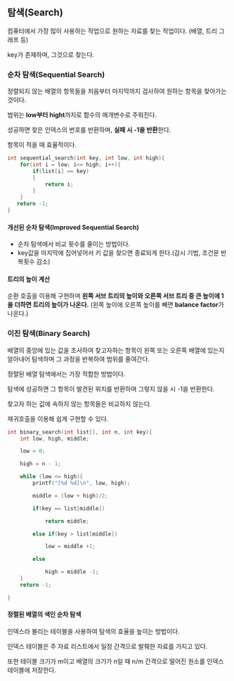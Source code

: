 ## 탐색(Search)
컴퓨터에서 가장 많이 사용하는 작업으로 원하는 자료를 찾는 작업이다. (배열, 트리 그래프 등)

key가 존재하며, 그것으로 찾는다.

### 순차 탐색(Sequential Search)
정렬되지 않는 배열의 항목들을 처음부터 마지막까지 검사하여 원하는 항목을 찾아가는 것이다.

범위는 **low부터 hight**까지로 함수의 매개변수로 주워진다.

성공하면 찾은 인덱스의 번호를 반환하며, **실패 시 -1을 반환**한다.

항목이 적을 때 효율적이다.

```c
int sequential_search(int key, int low, int high){
    for(int i = low; i<= high; i++){
        if(list[i] == key)
        {
            return i;
        }
    }
   return -1;
}
```
#### 개선된 순차 탐색(Improved Sequential Search)
- 순차 탐색에서 비교 횟수를 줄이는 방법이다.
- key값을 마지막에 집어넣어서 키 값을 찾으면 종료되게 한다.(감시 기법, 조건문 반복횟수 감소)

#### 트리의 높이 계산
순환 호출을 이용해 구현하며 **왼쪽 서브 트리의 높이와 오른쪽 서브 트리 중 큰 높이에 1을 더하면 트리의 높이가 나온다.** (왼쪽 높이에 오른쪽 높이를 빼면 **balance factor**가 나온다.)

### 이진 탐색(Binary Search)
배열의 중앙에 있는 값을 조사하여 찾고자하는 항목이 왼쪽 또는 오른쪽 배열에 있는지 알아내어 탐색하며 그 과정을 반복하여 범위를 줄여간다.

정렬된 배열 탐색에서는 가장 적합한 방법이다.

탐색에 성공하면 그 항목이 발견된 위치를 반환하며 그렇지 않을 시 -1을 반환한다.

찾고자 하는 값에 속하지 않는 항목들은 비교하지 않는다.

재귀호출을 이용해 쉽게 구현할 수 있다.

```c
int binary_search(int list[], int n, int key){
    int low, high, middle;

    low = 0;

    high = n - 1;

    while (low <= high){
        printf("[%d %d]\n", low, high);

        middle = (low + high)/2;

        if(key == list[middle])

            return middle;

        else if(key > list[middle])

            low = middle +1;

        else

            high = middle -1;
    }
    return -1;

}
```

#### 정렬된 배열의 색인 순차 탐색
인덱스라 불리는 테이블을 사용하여 탐색의 효율을 높이는 방법이다.

인덱스 테이블은 주 자료 리스트에서 일정 간격으로 발췌한 자료를 가지고 있다.

또한 테이블 크기가 m이고 배열의 크기가 n일 때 n/m 간격으로 떨어진 원소를 인덱스 테이블에 저장한다.